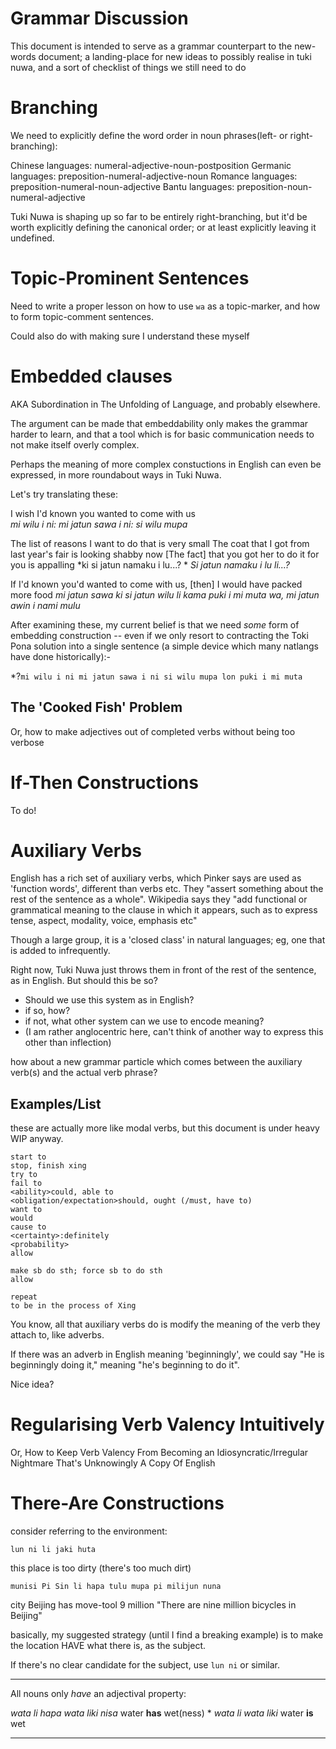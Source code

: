 Grammar Discussion
=======

This document is intended to serve as a grammar counterpart to the new-words document;
a landing-place for new ideas to possibly realise in tuki nuwa,
and a sort of checklist of things we still need to do

Branching
=========

We need to explicitly define the word order in noun phrases(left- or right-branching):


Chinese languages:  numeral-adjective-noun-postposition
Germanic languages: preposition-numeral-adjective-noun
Romance languages:  preposition-numeral-noun-adjective
Bantu languages:    preposition-noun-numeral-adjective

Tuki Nuwa is shaping up so far to be entirely right-branching,
but it'd be worth explicitly defining the canonical order;
or at least explicitly leaving it undefined.

Topic-Prominent Sentences
=========================

Need to write a proper lesson on how to use `wa` as a topic-marker,
and how to form topic-comment sentences.

Could also do with making sure I understand these myself

Embedded clauses
================

AKA Subordination in The Unfolding of Language, and probably elsewhere.

The argument can be made that embeddability only makes the grammar harder to learn,
and that a tool which is for basic communication needs to not make itself overly complex.

Perhaps the meaning of more complex constuctions in English can even be expressed,
in more roundabout ways in Tuki Nuwa.

Let's try translating these:

I wish I'd known you wanted to come with us  
*mi wilu i ni: mi jatun sawa i ni: si wilu mupa*

The list of reasons I want to do that is very small
The coat that I got from last year's fair is looking shabby now
[The fact] that you got her to do it for you is appalling
*ki si jatun namaku i lu...? *
*Si jatun namaku i lu li...?*

If I'd known you'd wanted to come with us, [then] I would have packed more food
*mi jatun sawa ki si jatun wilu li kama puki i mi muta wa, mi jatun awin i nami mulu*

After examining these, my current belief is that we need *some* form of embedding construction --
even if we only resort to contracting the Toki Pona solution into a single sentence
(a simple device which many natlangs have done historically):-

\*?`mi wilu i ni mi jatun sawa i ni si wilu mupa lon puki i mi muta`


The '__Cooked__ Fish' Problem
-----------------------------

Or, how to make adjectives out of completed verbs without being too verbose


If-Then Constructions
=====================

To do!

Auxiliary Verbs
===============

English has a rich set of auxiliary verbs, which Pinker says are used as 'function words', different than verbs etc.
They "assert something about the rest of the sentence as a whole".
Wikipedia says they "add functional or grammatical meaning to the clause in which it appears,
such as to express tense, aspect, modality, voice, emphasis etc"

Though a large group, it is a 'closed class' in natural languages; 
eg, one that is added to infrequently.

Right now, Tuki Nuwa just throws them in front of the rest of the sentence, as in English.
But should this be so?

* Should we use this system as in English?
* if so, how?
* if not, what other system can we use to encode meaning?
* (I am rather anglocentric here, can't think of another way to express this other than inflection)

how about a new grammar particle which comes between the auxiliary verb(s) and the actual verb phrase?

Examples/List
-----------------

these are actually more like modal verbs, but this document is under heavy WIP anyway.

```
start to
stop, finish xing
try to
fail to
<ability>could, able to
<obligation/expectation>should, ought (/must, have to)
want to
would
cause to
<certainty>:definitely
<probability>
allow

make sb do sth; force sb to do sth
allow

repeat
to be in the process of Xing
```

You know, all that auxiliary verbs do is modify the meaning of the verb they attach to,
like adverbs.

If there was an adverb in English meaning 'beginningly',
we could say "He is beginningly doing it," meaning "he's beginning to do it".

Nice idea?


Regularising Verb Valency Intuitively
=======================================

Or, How to Keep Verb Valency From Becoming an 
Idiosyncratic/Irregular Nightmare That's Unknowingly A Copy Of English

There-Are Constructions
=================

consider referring to the environment:

`lun ni li jaki huta`

this place is too dirty
(there's too much dirt)

`munisi Pi Sin li hapa tulu mupa pi milijun nuna`

city Beijing has       move-tool  9 million
"There are nine million bicycles in Beijing"

basically, my suggested strategy (until I find a breaking example)
is to make the location HAVE what there is, as the subject.

If there's no clear candidate for the subject, use `lun ni` or similar.

---------

All nouns only *have* an adjectival property:

*wata li hapa wata liki nisa* water **has** wet(ness)
\* *wata li wata liki* water **is** wet

-----
